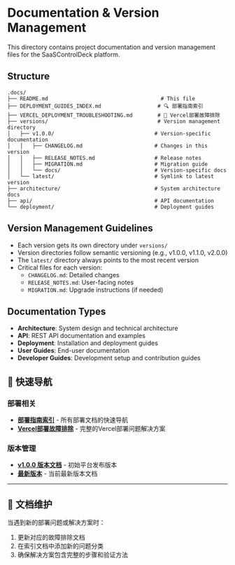# Documentation & Version Management

This directory contains project documentation and version management files for the SaaSControlDeck platform.

## Structure

```
.docs/
├── README.md                                    # This file
├── DEPLOYMENT_GUIDES_INDEX.md                  # 🔍 部署指南索引
├── VERCEL_DEPLOYMENT_TROUBLESHOOTING.md        # 🔧 Vercel部署故障排除
├── versions/                                   # Version management directory
│   ├── v1.0.0/                                # Version-specific documentation
│   │   ├── CHANGELOG.md                       # Changes in this version
│   │   ├── RELEASE_NOTES.md                   # Release notes
│   │   ├── MIGRATION.md                       # Migration guide
│   │   └── docs/                              # Version-specific docs
│   └── latest/                                # Symlink to latest version
├── architecture/                              # System architecture docs
├── api/                                       # API documentation
└── deployment/                                # Deployment guides
```

## Version Management Guidelines

- Each version gets its own directory under `versions/`
- Version directories follow semantic versioning (e.g., v1.0.0, v1.1.0, v2.0.0)
- The `latest/` directory always points to the most recent version
- Critical files for each version:
  - `CHANGELOG.md`: Detailed changes
  - `RELEASE_NOTES.md`: User-facing notes
  - `MIGRATION.md`: Upgrade instructions (if needed)

## Documentation Types

- **Architecture**: System design and technical architecture
- **API**: REST API documentation and examples
- **Deployment**: Installation and deployment guides
- **User Guides**: End-user documentation
- **Developer Guides**: Development setup and contribution guides

## 🚀 快速导航

### 部署相关
- **[部署指南索引](./DEPLOYMENT_GUIDES_INDEX.md)** - 所有部署文档的快速导航
- **[Vercel部署故障排除](./VERCEL_DEPLOYMENT_TROUBLESHOOTING.md)** - 完整的Vercel部署问题解决方案

### 版本管理
- **[v1.0.0 版本文档](./versions/v1.0.0/)** - 初始平台发布版本
- **[最新版本](./versions/latest/)** - 当前最新版本文档

---

## 📝 文档维护

当遇到新的部署问题或解决方案时：
1. 更新对应的故障排除文档
2. 在索引文档中添加新的问题分类
3. 确保解决方案包含完整的步骤和验证方法